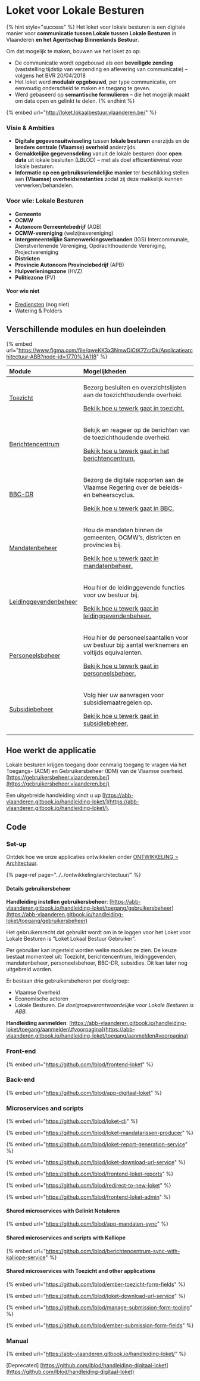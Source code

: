 # Loket voor Lokale Besturen

{% hint style="success" %}
Het loket voor lokale besturen is een digitale manier voor **communicatie tussen Lokale tussen Lokale Besturen** in Vlaanderen **en het Agentschap Binnenlands Bestuur**.

Om dat mogelijk te maken, bouwen we het loket zo op:

* De communicatie wordt opgebouwd als een **beveiligde zending** \(vaststelling tijdstip van verzending en aflevering van communicatie\) – volgens het BVR 20/04/2018​
* Het loket werd **modulair opgebouwd**, per type communicatie, om eenvoudig onderscheid te maken en toegang te geven.
* Werd gebaseerd op **semantische formulieren** – die het mogelijk maakt om data open en gelinkt te delen.
{% endhint %}

{% embed url="http://loket.lokaalbestuur.vlaanderen.be/" %}

### Visie & Ambities

* **Digitale gegevensuitwisseling** tussen **lokale besturen** enerzijds en de **bredere centrale \(Vlaamse\) overheid** anderzijds.​
* **Gemakkelijke gegevensdeling** vanuit de lokale besturen door **open data** uit lokale besluiten \(LBLOD\) – met als doel efficientiëwinst voor lokale besturen.
* **Informatie op een gebruiksvriendelijke** **manier** ter beschikking stellen aan **\(Vlaamse\) overheidsinstanties** zodat zij deze makkelijk kunnen verwerken/behandelen.​

### Voor wie: Lokale Besturen

* **Gemeente**
* **OCMW** 
* **Autonoom Gemeentebedrijf** \(AGB\)
* **OCMW-vereniging** \(welzijnsvereniging\) 
* **Intergemeentelijke Samenwerkingsverbanden** \(IGS\) Intercommunale, Dienstverlenende Vereniging, Opdrachthoudende Vereniging, Projectvereniging 
* **Districten** 
* **Provincie Autonoom Provinciebedrijf** \(APB\)
* **Hulpverleningszone** \(HVZ\)
* **Politiezone** \(PV\)

#### Voor wie niet

* [Erediensten](../erediensten.md) \(nog niet\)
* Watering & Polders

## Verschillende modules en hun doeleinden

{% embed url="https://www.figma.com/file/qweKK3x3NmwDiCtK7ZcrDk/Applicatiearchitectuur-ABB?node-id=1770%3A118" %}

<table>
  <thead>
    <tr>
      <th style="text-align:left">Module</th>
      <th style="text-align:left">Mogelijkheden</th>
    </tr>
  </thead>
  <tbody>
    <tr>
      <td style="text-align:left"><a href="https://abb-vlaanderen.gitbook.io/handleiding-loket/modules/toezicht">Toezicht</a>
      </td>
      <td style="text-align:left">
        <p>Bezorg besluiten en overzichtslijsten aan de toezichthoudende overheid.</p>
        <p><a href="https://abb-vlaanderen.gitbook.io/handleiding-loket/modules/toezicht">Bekijk hoe u tewerk gaat in toezicht.</a>
        </p>
      </td>
    </tr>
    <tr>
      <td style="text-align:left"><a href="https://abb-vlaanderen.gitbook.io/handleiding-loket/modules/berichtencentrum">Berichtencentrum</a>
      </td>
      <td style="text-align:left">
        <p>Bekijk en reageer op de berichten van de toezichthoudende overheid.</p>
        <p><a href="https://abb-vlaanderen.gitbook.io/handleiding-loket/modules/berichtencentrum">Bekijk hoe u tewerk gaat in het berichtencentrum.</a>
        </p>
      </td>
    </tr>
    <tr>
      <td style="text-align:left"><a href="https://abb-vlaanderen.gitbook.io/handleiding-loket/modules/bbc-dr">BBC-DR</a>
      </td>
      <td style="text-align:left">
        <p>Bezorg de digitale rapporten aan de Vlaamse Regering over de beleids-
          en beheerscyclus.</p>
        <p><a href="https://abb-vlaanderen.gitbook.io/handleiding-loket/modules/bbc-dr">Bekijk hoe u tewerk gaat in BBC.</a>
        </p>
      </td>
    </tr>
    <tr>
      <td style="text-align:left"><a href="https://abb-vlaanderen.gitbook.io/handleiding-loket/modules/mandatenbeheer">Mandatenbeheer</a>
      </td>
      <td style="text-align:left">
        <p>Hou de mandaten binnen de gemeenten, OCMW&#x2019;s, districten en provincies
          bij.</p>
        <p><a href="https://abb-vlaanderen.gitbook.io/handleiding-loket/modules/mandatenbeheer">Bekijk hoe u tewerk gaat in mandatenbeheer.</a>
        </p>
      </td>
    </tr>
    <tr>
      <td style="text-align:left"><a href="https://abb-vlaanderen.gitbook.io/handleiding-loket/modules/leidinggevendenbeheer">Leidinggevendenbeheer</a>
      </td>
      <td style="text-align:left">
        <p>Hou hier de leidinggevende functies voor uw bestuur bij.</p>
        <p><a href="https://abb-vlaanderen.gitbook.io/handleiding-loket/modules/leidinggevendenbeheer">Bekijk hoe u tewerk gaat in leidinggevendenbeheer.</a>
        </p>
      </td>
    </tr>
    <tr>
      <td style="text-align:left"><a href="https://abb-vlaanderen.gitbook.io/handleiding-loket/modules/personeelsbeheer">Personeelsbeheer</a>
      </td>
      <td style="text-align:left">
        <p>Hou hier de personeelsaantallen voor uw bestuur bij: aantal werknemers
          en voltijds equivalenten.</p>
        <p><a href="https://abb-vlaanderen.gitbook.io/handleiding-loket/modules/personeelsbeheer">Bekijk hoe u tewerk gaat in personeelsbeheer.</a>
        </p>
      </td>
    </tr>
    <tr>
      <td style="text-align:left"><a href="https://abb-vlaanderen.gitbook.io/handleiding-loket/modules/subsidiebeheer">Subsidiebeheer</a>
      </td>
      <td style="text-align:left">
        <p>Volg hier uw aanvragen voor subsidiemaatregelen op.</p>
        <p><a href="https://abb-vlaanderen.gitbook.io/handleiding-loket/modules/subsidiebeheer">Bekijk hoe u tewerk gaat in subsidiebeheer.</a>
        </p>
      </td>
    </tr>
  </tbody>
</table>

## Hoe werkt de applicatie

Lokale besturen krijgen toegang door eenmalig toegang te vragen via het Toegangs- \(ACM\) en Gebruikersbeheer \(IDM\) van de Vlaamse overheid. [https://gebruikersbeheer.vlaanderen.be/](https://gebruikersbeheer.vlaanderen.be/)

Een uitgebreide handleiding vindt u up [https://abb-vlaanderen.gitbook.io/handleiding-loket/](https://abb-vlaanderen.gitbook.io/handleiding-loket/).

## Code

### Set-up

Ontdek hoe we onze applicaties ontwikkelen onder [ONTWIKKELING &gt; Architectuur](../../ontwikkeling/architectuur/).

{% page-ref page="../../ontwikkeling/architectuur/" %}

#### Details gebruikersbeheer

**Handleiding instellen gebruikersbeheer**: [https://abb-vlaanderen.gitbook.io/handleiding-loket/toegang/gebruikersbeheer](https://abb-vlaanderen.gitbook.io/handleiding-loket/toegang/gebruikersbeheer)

Het gebruikersrecht dat gebruikt wordt om in te loggen voor het Loket voor Lokale Besturen is "Loket Lokaal Bestuur Gebruiker".

Per gebruiker kan ingesteld worden welke modules ze zien. De keuze bestaat momenteel uit: Toezicht, berichtencentrum, leidinggevenden, mandatenbeheer, personeelsbeheer, BBC-DR, subsidies. Dit kan later nog uitgebreid worden.

Er bestaan drie gebruikersbeheren per doelgroep:

* Vlaamse Overheid​
* Economische actoren​
* Lokale Besturen.​ _De doelgroepverantwoordelijke voor Lokale Besturen is ABB._

**Handleiding aanmelden**: [https://abb-vlaanderen.gitbook.io/handleiding-loket/toegang/aanmelden\#voorpagina](https://abb-vlaanderen.gitbook.io/handleiding-loket/toegang/aanmelden#voorpagina)

### Front-end

{% embed url="https://github.com/lblod/frontend-loket" %}

### Back-end

{% embed url="https://github.com/lblod/app-digitaal-loket" %}

### Microservices and scripts

{% embed url="https://github.com/lblod/loket-cli" %}

{% embed url="https://github.com/lblod/loket-mandatarissen-producer" %}

{% embed url="https://github.com/lblod/loket-report-generation-service" %}

{% embed url="https://github.com/lblod/loket-download-url-service" %}

{% embed url="https://github.com/lblod/frontend-loket-reports" %}

{% embed url="https://github.com/lblod/redirect-to-new-loket" %}

{% embed url="https://github.com/lblod/frontend-loket-admin" %}

#### Shared microservices with Gelinkt Notuleren

{% embed url="https://github.com/lblod/app-mandaten-sync" %}

#### Shared microservices and scripts with Kalliope

{% embed url="https://github.com/lblod/berichtencentrum-sync-with-kalliope-service" %}

#### Shared microservices with Toezicht and other applications

{% embed url="https://github.com/lblod/ember-toezicht-form-fields" %}

{% embed url="https://github.com/lblod/loket-download-url-service" %}

{% embed url="https://github.com/lblod/manage-submission-form-tooling" %}

{% embed url="https://github.com/lblod/ember-submission-form-fields" %}

### Manual 

{% embed url="https://abb-vlaanderen.gitbook.io/handleiding-loket/" %}

\[Deprecated\] [https://github.com/lblod/handleiding-digitaal-loket](https://github.com/lblod/handleiding-digitaal-loket)

